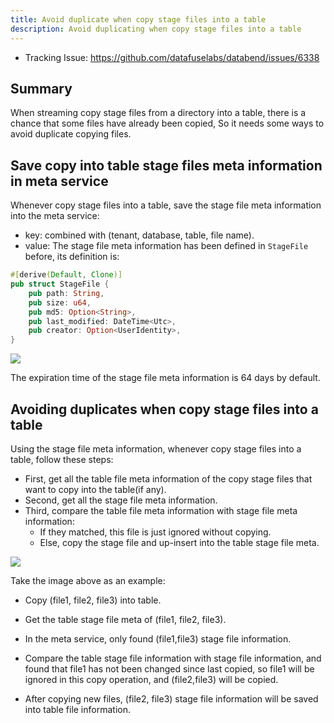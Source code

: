 ```yaml
---
title: Avoid duplicate when copy stage files into a table
description: Avoid duplicating when copy stage files into a table
---
```


- Tracking Issue: <https://github.com/datafuselabs/databend/issues/6338>

## Summary

When streaming copy stage files from a directory into a table, there is a chance that some files have already been copied, So it needs some ways to avoid duplicate copying files.

## Save copy into table stage files meta information in meta service

Whenever copy stage files into a table, save the stage file meta information into the meta service:

- key: combined with (tenant, database, table, file name).
- value: The stage file meta information has been defined in `StageFile` before, its definition is:

```Rust
#[derive(Default, Clone)]
pub struct StageFile {
    pub path: String,
    pub size: u64,
    pub md5: Option<String>,
    pub last_modified: DateTime<Utc>,
    pub creator: Option<UserIdentity>,
}
```

![](/img/rfc/20220909-avoid-duplicate-when-copy-into-table/stage-file-meta.png)



The expiration time of the stage file meta information is 64 days by default.

## Avoiding duplicates when copy stage files into a table

Using the stage file meta information, whenever copy stage files into a table, follow these steps:

* First, get all the table file meta information of the copy stage files that want to copy into the table(if any).
* Second, get all the stage file meta information.
* Third, compare the table file meta information with stage file meta information:
  * If they matched, this file is just ignored without copying.
  * Else, copy the stage file and up-insert into the table stage file meta.



![](/img/rfc/20220909-avoid-duplicate-when-copy-into-table/example.png)



Take the image above as an example:

* Copy (file1, file2, file3) into table.

* Get the table stage file meta of (file1, file2, file3).

* In the meta service, only found (file1,file3) stage file information.

* Compare the table stage file information with stage file information, and found that file1 has not been changed since last copied, so file1 will be ignored in this copy operation, and (file2,file3) will be copied.

* After copying new files, (file2, file3) stage file information will be saved into table file information.



